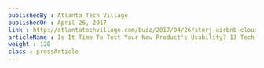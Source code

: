 ```yaml
---
publishedBy : Atlanta Tech Village
publishedOn : April 26, 2017
link : http://atlantatechvillage.com/buzz/2017/04/26/storj-airbnb-cloud-storage/
articleName : Is It Time To Test Your New Product's Usability? 13 Tech Experts Weigh In
weight : 120 
class : pressArticle
---
```

